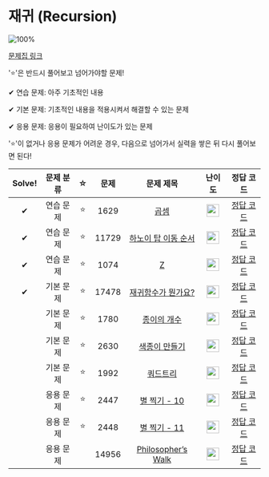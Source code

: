 # 재귀 (Recursion)

![100%](https://progress-bar.dev/4/?scale=10&title=progress&width=500&color=babaca&suffix=/10)

[문제집 링크](https://www.acmicpc.net/workbook/view/7314)

'⭐️'은 반드시 풀어보고 넘어가야할 문제!

✔ 연습 문제: 아주 기초적인 내용

✔ 기본 문제: 기초적인 내용을 적용시켜서 해결할 수 있는 문제

✔ 응용 문제: 응용이 필요하여 난이도가 있는 문제


'⭐️'이 없거나 응용 문제가 어려운 경우, 다음으로 넘어가서 실력을 쌓은 뒤 다시 풀어보면 된다!

| Solve! | 문제 분류 | ☆ | 문제 | 문제 제목 | 난이도 | 정답 코드 |
| :--: | :--: | :--: | :--: | :--: | :--: | :--: |
| ✔ | 연습 문제 | ⭐️ | 1629 | [곱셈](https://www.acmicpc.net/problem/1629) | <img height="25px" width="25px" src="https://static.solved.ac/tier_small/10.svg"/> | [정답 코드](../0x08_Recursion/1629.cpp) |
| ✔ | 연습 문제 | ⭐️ | 11729 | [하노이 탑 이동 순서](https://www.acmicpc.net/problem/11729) | <img height="25px" width="25px" src="https://static.solved.ac/tier_small/10.svg"/> | [정답 코드](../0x08_Recursion/11729.cpp) |
| ✔ | 연습 문제 | ⭐️ | 1074 | [Z](https://www.acmicpc.net/problem/1074) | <img height="25px" width="25px" src="https://static.solved.ac/tier_small/10.svg"/> | [정답 코드](../0x08_Recursion/1074.cpp) |
| ✔  | 기본 문제 | ⭐️ | 17478 | [재귀함수가 뭔가요?](https://www.acmicpc.net/problem/17478) | <img height="25px" width="25px" src="https://static.solved.ac/tier_small/6.svg"/> | [정답 코드](../0x08_Recursion/17478.cpp) |
|  | 기본 문제 | ⭐️ | 1780 | [종이의 개수](https://www.acmicpc.net/problem/1780) | <img height="25px" width="25px" src="https://static.solved.ac/tier_small/9.svg"/> | [정답 코드](../0x08_Recursion/1780.cpp) |
|  | 기본 문제 | ⭐️ | 2630 | [색종이 만들기](https://www.acmicpc.net/problem/2630) | <img height="25px" width="25px" src="https://static.solved.ac/tier_small/9.svg"/> | [정답 코드](../0x08_Recursion/2630.cpp) |
|  | 기본 문제 | ⭐️ | 1992 | [쿼드트리](https://www.acmicpc.net/problem/1992) | <img height="25px" width="25px" src="https://static.solved.ac/tier_small/10.svg"/> | [정답 코드](../0x08_Recursion/1992.cpp) |
|| 응용 문제 | ⭐️ | 2447 | [별 찍기 - 10](https://www.acmicpc.net/problem/2447) | <img height="25px" width="25px" src="https://static.solved.ac/tier_small/11.svg"/> | [정답 코드](../0x08_Recursion/2447.cpp) |
|| 응용 문제 | ⭐️ | 2448 | [별 찍기 - 11](https://www.acmicpc.net/problem/2448) | <img height="25px" width="25px" src="https://static.solved.ac/tier_small/12.svg"/> | [정답 코드](../0x08_Recursion/2448.cpp) |
|| 응용 문제 || 14956 | [Philosopher’s Walk](https://www.acmicpc.net/problem/14956) | <img height="25px" width="25px" src="https://static.solved.ac/tier_small/13.svg"/> | [정답 코드](../0x08_Recursion/14956.cpp) |
